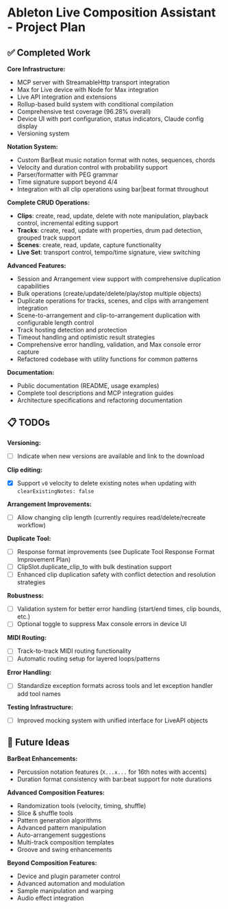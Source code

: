 # Ableton Live Composition Assistant - Project Plan

## ✅ Completed Work

**Core Infrastructure:**

- MCP server with StreamableHttp transport integration
- Max for Live device with Node for Max integration
- Live API integration and extensions
- Rollup-based build system with conditional compilation
- Comprehensive test coverage (96.28% overall)
- Device UI with port configuration, status indicators, Claude config display
- Versioning system

**Notation System:**

- Custom BarBeat music notation format with notes, sequences, chords
- Velocity and duration control with probability support
- Parser/formatter with PEG grammar
- Time signature support beyond 4/4
- Integration with all clip operations using bar|beat format throughout

**Complete CRUD Operations:**

- **Clips**: create, read, update, delete with note manipulation, playback
  control, incremental editing support
- **Tracks**: create, read, update with properties, drum pad detection, grouped
  track support
- **Scenes**: create, read, update, capture functionality
- **Live Set**: transport control, tempo/time signature, view switching

**Advanced Features:**

- Session and Arrangement view support with comprehensive duplication
  capabilities
- Bulk operations (create/update/delete/play/stop multiple objects)
- Duplicate operations for tracks, scenes, and clips with arrangement
  integration
- Scene-to-arrangement and clip-to-arrangement duplication with configurable
  length control
- Track hosting detection and protection
- Timeout handling and optimistic result strategies
- Comprehensive error handling, validation, and Max console error capture
- Refactored codebase with utility functions for common patterns

**Documentation:**

- Public documentation (README, usage examples)
- Complete tool descriptions and MCP integration guides
- Architecture specifications and refactoring documentation

## 📋 TODOs

**Versioning:**

- [ ] Indicate when new versions are available and link to the download

**Clip editing:**

- [x] Support `v0` velocity to delete existing notes when updating with
      `clearExistingNotes: false`

**Arrangement Improvements:**

- [ ] Allow changing clip length (currently requires read/delete/recreate
      workflow)

**Duplicate Tool:**

- [ ] Response format improvements (see Duplicate Tool Response Format
      Improvement Plan)
- [ ] ClipSlot.duplicate_clip_to with bulk destination support
- [ ] Enhanced clip duplication safety with conflict detection and resolution
      strategies

**Robustness:**

- [ ] Validation system for better error handling (start/end times, clip bounds,
      etc.)
- [ ] Optional toggle to suppress Max console errors in device UI

**MIDI Routing:**

- [ ] Track-to-track MIDI routing functionality
- [ ] Automatic routing setup for layered loops/patterns

**Error Handling:**

- [ ] Standardize exception formats across tools and let exception handler add
      tool names

**Testing Infrastructure:**

- [ ] Improved mocking system with unified interface for LiveAPI objects

## 🚀 Future Ideas

**BarBeat Enhancements:**

- Percussion notation features (`X...x...` for 16th notes with accents)
- Duration format consistency with bar:beat support for note durations

**Advanced Composition Features:**

- Randomization tools (velocity, timing, shuffle)
- Slice & shuffle tools
- Pattern generation algorithms
- Advanced pattern manipulation
- Auto-arrangement suggestions
- Multi-track composition templates
- Groove and swing enhancements

**Beyond Composition Features:**

- Device and plugin parameter control
- Advanced automation and modulation
- Sample manipulation and warping
- Audio effect integration
